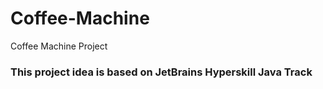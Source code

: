 # Coffee-Machine
Coffee Machine Project
### This project idea is based on JetBrains Hyperskill Java Track
